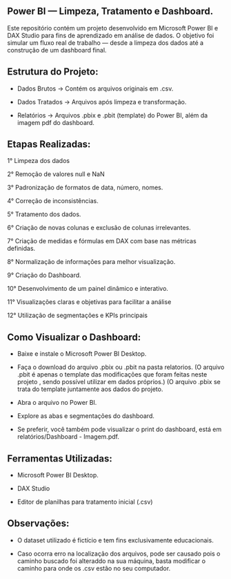## Power BI — Limpeza, Tratamento e Dashboard.

Este repositório contém um projeto desenvolvido em Microsoft Power BI e DAX Studio para fins de aprendizado em análise de dados.
O objetivo foi simular um fluxo real de trabalho — desde a limpeza dos dados até a construção de um dashboard final.

## Estrutura do Projeto:

- Dados Brutos → Contém os arquivos originais em .csv.

- Dados Tratados → Arquivos após limpeza e transformação.

- Relatórios → Arquivos .pbix e .pbit (template) do Power BI, além da imagem pdf do dashboard.


## Etapas Realizadas:

1° Limpeza dos dados

2° Remoção de valores null e NaN

3° Padronização de formatos de data, número, nomes.

4° Correção de inconsistências.

5° Tratamento dos dados.

6° Criação de novas colunas e exclusão de colunas irrelevantes.

7° Criação de medidas e fórmulas em DAX com base nas métricas definidas.

8° Normalização de informações para melhor visualização.

9° Criação do Dashboard.

10° Desenvolvimento de um painel dinâmico e interativo.

11° Visualizações claras e objetivas para facilitar a análise

12° Utilização de segmentações e KPIs principais

## Como Visualizar o Dashboard:

- Baixe e instale o Microsoft Power BI Desktop.

- Faça o download do arquivo .pbix ou .pbit na pasta relatorios. 
  (O arquivo .pbit é apenas o template das modificações que foram feitas neste projeto , sendo possível utilizar em dados próprios.)
  (O arquivo .pbix se trata do template juntamente aos dados do projeto. 

 - Abra o arquivo no Power BI.

- Explore as abas e segmentações do dashboard.

- Se preferir, você também pode visualizar o print do dashboard, está em relatórios/Dashboard - Imagem.pdf.

## Ferramentas Utilizadas:

- Microsoft Power BI Desktop.

- DAX Studio

- Editor de planilhas para tratamento inicial (.csv)

## Observações:

- O dataset utilizado é fictício e tem fins exclusivamente educacionais.

- Caso ocorra erro na localização dos arquivos, pode ser causado pois o caminho buscado foi alteraddo na sua máquina,
  basta modificar o caminho para onde os .csv estão no seu computador. 
